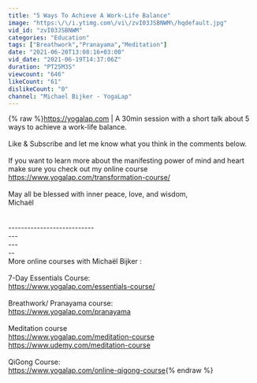 ```yaml
---
title: "5 Ways To Achieve A Work-Life Balance"
image: "https:\/\/i.ytimg.com\/vi\/zvI03JSBNWM\/hqdefault.jpg"
vid_id: "zvI03JSBNWM"
categories: "Education"
tags: ["Breathwork","Pranayama","Meditation"]
date: "2021-06-20T13:08:16+03:00"
vid_date: "2021-06-19T14:37:06Z"
duration: "PT25M3S"
viewcount: "646"
likeCount: "61"
dislikeCount: "0"
channel: "Michael Bijker - YogaLap"
---
```

{% raw %}<a rel="nofollow" target="blank" href="https://yogalap.com">https://yogalap.com</a> | A 30min session with a short talk about 5 ways to achieve a work-life balance.<br /><br />Like &amp; Subscribe and let me know what you think in the comments below. <br /><br />If you want to learn more about the manifesting power of mind and heart make sure you check out my online course <a rel="nofollow" target="blank" href="https://www.yogalap.com/transformation-course/">https://www.yogalap.com/transformation-course/</a><br /><br />May all be blessed with inner peace, love, and wisdom, <br />Michaël<br /><br /><br />---------------------------<br />---<br />---<br />--<br />More online courses with Michaël Bijker : <br /><br />7-Day Essentials Course:<br /><a rel="nofollow" target="blank" href="https://www.yogalap.com/essentials-course/">https://www.yogalap.com/essentials-course/</a><br /><br />Breathwork/ Pranayama course: <br /><a rel="nofollow" target="blank" href="https://www.yogalap.com/pranayama">https://www.yogalap.com/pranayama</a><br /><br />Meditation course<br /><a rel="nofollow" target="blank" href="https://www.yogalap.com/meditation-course">https://www.yogalap.com/meditation-course</a> <br /><a rel="nofollow" target="blank" href="https://www.udemy.com/meditation-course">https://www.udemy.com/meditation-course</a><br /><br />QiGong Course: <br /><a rel="nofollow" target="blank" href="https://www.yogalap.com/online-qigong-course">https://www.yogalap.com/online-qigong-course</a>{% endraw %}
